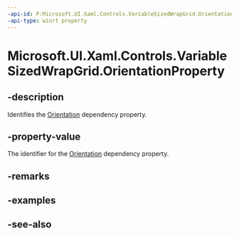 ```yaml
---
-api-id: P:Microsoft.UI.Xaml.Controls.VariableSizedWrapGrid.OrientationProperty
-api-type: winrt property
---
```


<!-- Property syntax
public Windows.UI.Xaml.DependencyProperty OrientationProperty { get; }
-->

# Microsoft.UI.Xaml.Controls.VariableSizedWrapGrid.OrientationProperty

## -description
Identifies the [Orientation](variablesizedwrapgrid_orientation.md) dependency property.

## -property-value
The identifier for the [Orientation](variablesizedwrapgrid_orientation.md) dependency property.

## -remarks

## -examples

## -see-also
